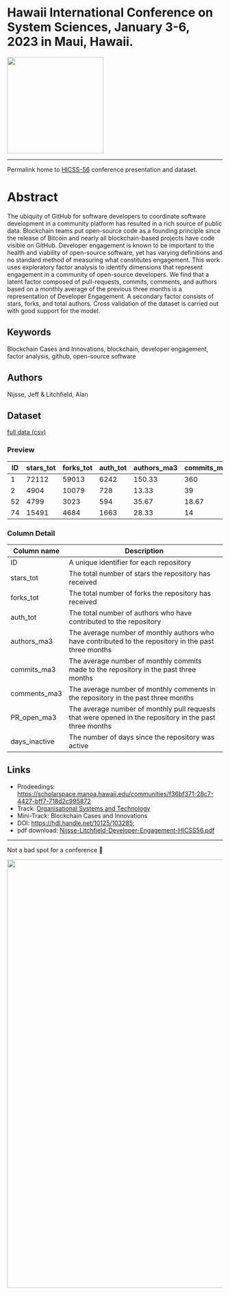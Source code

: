 # Hawaii International Conference on System Sciences, January 3-6, 2023 in Maui, Hawaii.
<img src="https://user-images.githubusercontent.com/39792005/211438461-be18ac7c-0b34-4ab6-b865-7592a8e7b68c.png" width="225"/>

---

Permalink home to [HICSS-56](https://hicss.hawaii.edu/) conference presentation and dataset.
# Abstract
The ubiquity of GitHub for software developers to coordinate software development in a community platform has resulted in a rich source of public data. Blockchain teams put open-source code as a founding principle since the release of Bitcoin and nearly all blockchain-based projects have code visible on GitHub. Developer engagement is known to be important to the health and viability of open-source software, yet has varying definitions and no standard method of measuring what constitutes engagement. This work uses exploratory factor analysis to identify dimensions that represent engagement in a community of open-source developers. We find that a latent factor composed of pull-requests, commits, comments, and authors based on a monthly average of the previous three months is a representation of Developer Engagement. A secondary factor consists of stars, forks, and total authors. Cross validation of the dataset is carried out with good support for the model.
## Keywords
Blockchain Cases and Innovations, blockchain, developer engagement, factor analysis, github, open-source software
## Authors
Nijsse, Jeff & Litchfield, Alan
## Dataset
[full data (csv)](data/blockchain_data_2022-mar.csv)
### Preview
| ID  | stars_tot | forks_tot | auth_tot | authors_ma3 | commits_ma3 | comments_ma3 | PR_open_ma3 | days_inactive |
| --- | --- | --- | --- | --- | --- | --- | --- | --- |
| 1 | 72112 | 59013 | 6242 | 150.33 | 360 | 2440.67 | 170.67 | 0.006 |
| 2 | 4904 | 10079 | 728 | 13.33 | 39 | 23 | 3 | 0.696 |
| 52 | 4799 | 3023 | 594 | 35.67 | 18.67 | 138 | 19.33 | 0.287 |
| 74 | 15491 | 4684 | 1663 | 28.33 | 14 | 91.67 | 9.33 | 0.031 |
### Column Detail
| Column name       | Description                                                                            |
| ----------------- | -------------------------------------------------------------------------------------- |
| ID                | A unique identifier for each repository                                                |
| stars_tot         | The total number of stars the repository has received                                   |
| forks_tot         | The total number of forks the repository has received                                   |
| auth_tot          | The total number of authors who have contributed to the repository                     |
| authors_ma3       | The average number of monthly authors who have contributed to the repository in the past three months |
| commits_ma3       | The average number of monthly commits made to the repository in the past three months       |
| comments_ma3      | The average number of monthly comments in the repository in the past three months |
| PR_open_ma3       | The average number of monthly pull requests that were opened in the repository in the past three months |
| days_inactive     | The number of days since the repository was active |
## Links
 - Prodeedings: https://scholarspace.manoa.hawaii.edu/communities/f36bf371-28c7-4427-bff7-718d2c995872
 - Track: [Organisational Systems and Technology](https://scholarspace.manoa.hawaii.edu/communities/835f186b-1806-455c-9233-5beefc73fbcc)
 - Mini-Track: Blockchain Cases and Innovations
 - DOI: https://hdl.handle.net/10125/103285; 
 - pdf download: [Nijsse-Litchfield-Developer-Engagement-HICSS56.pdf](Nijsse-Litchfield-Developer-Engagement-HICSS56.pdf)

---

Not a bad spot for a conference :cowboy_hat_face:

<img src="https://user-images.githubusercontent.com/39792005/211440457-2014ab67-912f-48e5-9eed-4cb08eb981f3.jpg" width="1000"/>

